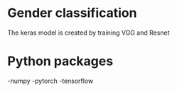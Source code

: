 # Gender classification 

The keras model is created by training VGG and Resnet

# Python packages

-numpy
-pytorch
-tensorflow
